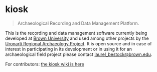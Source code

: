 # kiosk 
> Archaeological Recording and Data Management Platform.

This is the recording and data management software currently being developed at [Brown University](https://www.brown.edu/academics/archaeology/content/uronarti-regional-archaeology-project-sudan) and used among other projects by the [Uronarti Regional Archaeology Project](https://blogs.brown.edu/archaeology/fieldwork/uronarti/). It is open source and in case of interest in participating in its development or in using it for an archaeological field project please contact [laurel_bestock@brown.edu](https://vivo.brown.edu/display/lbestock#All).

For contributors: [the kiosk wiki is here](https://wiki.arch-kiosk.brown.edu/urapdev/doku.php?id=start)
